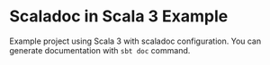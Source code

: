 # Scaladoc in Scala 3 Example

Example project using Scala 3 with scaladoc configuration. You can generate documentation with `sbt doc` command.
